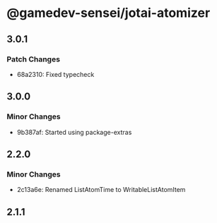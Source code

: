 # @gamedev-sensei/jotai-atomizer

## 3.0.1

### Patch Changes

- 68a2310: Fixed typecheck

## 3.0.0

### Minor Changes

- 9b387af: Started using package-extras

## 2.2.0

### Minor Changes

- 2c13a6e: Renamed ListAtomTime to WritableListAtomItem

## 2.1.1
